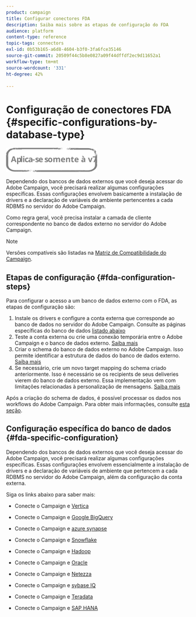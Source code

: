 ```yaml
---
product: campaign
title: Configurar conectores FDA
description: Saiba mais sobre as etapas de configuração do FDA
audience: platform
content-type: reference
topic-tags: connectors
exl-id: 0b53b165-a6d8-4604-b3f0-3fa6fce35146
source-git-commit: 20509f44c5b8e0827a09f44dffdf2ec9d11652a1
workflow-type: tm+mt
source-wordcount: '331'
ht-degree: 42%

---
```


# Configuração de conectores FDA {#specific-configurations-by-database-type}

![](../../assets/v7-only.svg)

Dependendo dos bancos de dados externos que você deseja acessar do Adobe Campaign, você precisará realizar algumas configurações específicas. Essas configurações envolvem basicamente a instalação de drivers e a declaração de variáveis de ambiente pertencentes a cada RDBMS no servidor do Adobe Campaign.

Como regra geral, você precisa instalar a camada de cliente correspondente no banco de dados externo no servidor do Adobe Campaign.

>[!NOTE]
>
>Versões compatíveis são listadas na [Matriz de Compatibilidade do Campaign](../../rn/using/compatibility-matrix.md#FederatedDataAccessFDA).

## Etapas de configuração {#fda-configuration-steps}

Para configurar o acesso a um banco de dados externo com o FDA, as etapas de configuração são:

1. Instale os drivers e configure a conta externa que corresponde ao banco de dados no servidor do Adobe Campaign. Consulte as páginas específicas do banco de dados [listado abaixo](#fda-specific-configuration)
1. Teste a conta externa ou crie uma conexão temporária entre o Adobe Campaign e o banco de dados externo. [Saiba mais](../../installation/using/connecting-to-database.md)
1. Criar o schema do banco de dados externo no Adobe Campaign. Isso permite identificar a estrutura de dados do banco de dados externo. [Saiba mais](../../installation/using/creating-data-schema.md)
1. Se necessário, crie um novo target mapping do schema criado anteriormente. Isso é necessário se os recipients de seus deliveries vierem do banco de dados externo. Essa implementação vem com limitações relacionadas à personalização de mensagens. [Saiba mais](../../installation/using/defining-data-mapping.md)

Após a criação do schema de dados, é possível processar os dados nos workflows do Adobe Campaign. Para obter mais informações, consulte [esta seção](../../workflow/using/accessing-an-external-database--fda-.md).

## Configuração específica do banco de dados {#fda-specific-configuration}

Dependendo dos bancos de dados externos que você deseja acessar do Adobe Campaign, você precisará realizar algumas configurações específicas. Essas configurações envolvem essencialmente a instalação de drivers e a declaração de variáveis de ambiente que pertencem a cada RDBMS no servidor do Adobe Campaign, além da configuração da conta externa.

Siga os links abaixo para saber mais:

* Conecte o Campaign e [Vertica](../../installation/using/configure-fda-vertica.md)

* Conecte o Campaign e [Google BigQuery](../../installation/using/configure-fda-google-big-query.md)

* Conecte o Campaign e [azure synapse](../../installation/using/configure-fda-synapse.md)

* Conecte o Campaign e [Snowflake](../../installation/using/configure-fda-snowflake.md)

* Conecte o Campaign e [Hadoop](../../installation/using/configure-fda-hadoop.md)

* Conecte o Campaign e [Oracle](../../installation/using/configure-fda-oracle.md)

* Conecte o Campaign e [Netezza](../../installation/using/configure-fda-netezza.md)

* Conecte o Campaign e [sybase IQ](../../installation/using/configure-fda-sybase.md)

* Conecte o Campaign e [Teradata](../../installation/using/configure-fda-teradata.md)

* Conecte o Campaign e [SAP HANA](../../installation/using/configure-fda-sap-hana.md)
